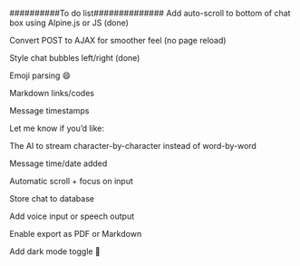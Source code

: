 ##########To do list##############
Add auto-scroll to bottom of chat box using Alpine.js or JS (done)

Convert POST to AJAX for smoother feel (no page reload)

Style chat bubbles left/right (done)


Emoji parsing 😄

Markdown links/codes

Message timestamps



 Let me know if you’d like:

The AI to stream character-by-character instead of word-by-word

Message time/date added

Automatic scroll + focus on input


Store chat to database

Add voice input or speech output

Enable export as PDF or Markdown

Add dark mode toggle 🌙
